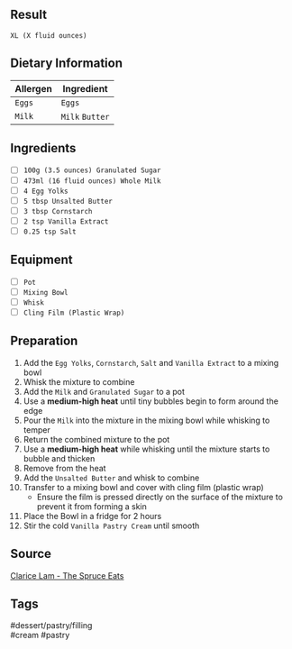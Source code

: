 ## Result
`XL (X fluid ounces)`

## Dietary Information
| Allergen | Ingredient      |
| -------- | --------------- |
| `Eggs`   | `Eggs`          |
| `Milk`   | `Milk` `Butter` |

## Ingredients
- [ ] `100g (3.5 ounces) Granulated Sugar`
- [ ] `473ml (16 fluid ounces) Whole Milk`
- [ ] `4 Egg Yolks`
- [ ] `5 tbsp Unsalted Butter`
- [ ] `3 tbsp Cornstarch`
- [ ] `2 tsp Vanilla Extract`
- [ ] `0.25 tsp Salt`

## Equipment
- [ ] `Pot`
- [ ] `Mixing Bowl`
- [ ] `Whisk`
- [ ] `Cling Film (Plastic Wrap)`

## Preparation
1. Add the `Egg Yolks`, `Cornstarch`, `Salt` and `Vanilla Extract` to a mixing bowl
2. Whisk the mixture to combine
3. Add the `Milk` and `Granulated Sugar` to a pot
4. Use a **medium-high heat** until tiny bubbles begin to form around the edge
5. Pour the `Milk` into the mixture in the mixing bowl while whisking to temper
6. Return the combined mixture to the pot
7. Use a **medium-high heat** while whisking until the mixture starts to bubble and thicken
8. Remove from the heat
9. Add the `Unsalted Butter` and whisk to combine
10. Transfer to a mixing bowl and cover with cling film (plastic wrap)
	- Ensure the film is pressed directly on the surface of the mixture to prevent it from forming a skin
11. Place the Bowl in a fridge for 2 hours
12. Stir the cold `Vanilla Pastry Cream` until smooth

## Source
[Clarice Lam - The Spruce Eats](https://www.thespruceeats.com/a-classic-croquembouche-recipe-1375168)

## Tags
#dessert/pastry/filling<br>
#cream #pastry
